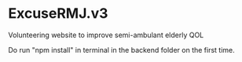 # ExcuseRMJ.v3

Volunteering website to improve semi-ambulant elderly QOL

Do run "npm install" in terminal in the backend folder on the first time.
